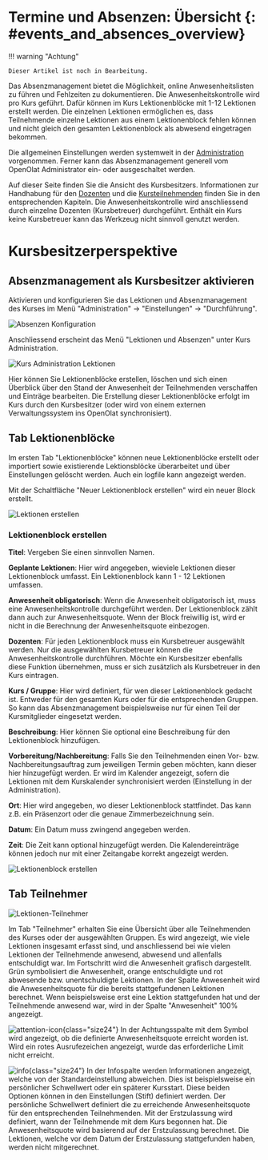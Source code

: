 # Termine und Absenzen: Übersicht {: #events_and_absences_overview}


!!! warning "Achtung"

    Dieser Artikel ist noch in Bearbeitung.



Das Absenzmanagement bietet die Möglichkeit, online Anwesenheitslisten zu führen und Fehlzeiten zu dokumentieren. Die Anwesenheitskontrolle wird pro Kurs geführt. Dafür können im Kurs Lektionenblöcke mit 1-12 Lektionen erstellt werden. Die einzelnen Lektionen ermöglichen es, dass Teilnehmende einzelne Lektionen aus einem Lektionenblock fehlen können und nicht gleich den gesamten Lektionenblock als abwesend eingetragen bekommen.

Die allgemeinen Einstellungen werden systemweit in der
[Administration](../../manual_admin/administration/Lecture_and_roll_call_management.de.md) vorgenommen. Ferner kann das Absenzmanagement generell vom OpenOlat Administrator ein- oder ausgeschaltet werden.

Auf dieser Seite finden Sie die Ansicht des Kursbesitzers. Informationen zur Handhabung für den [Dozenten](../learningresources/Lectures_Teacher_view.de.md) und die [Kursteilnehmenden](../learningresources/Lectures_User_view.de.md) finden Sie in den entsprechenden Kapiteln. Die Anwesenheitskontrolle wird anschliessend durch einzelne Dozenten (Kursbetreuer) durchgeführt. Enthält ein Kurs keine Kursbetreuer kann das Werkzeug nicht sinnvoll genutzt werden.  

# Kursbesitzerperspektive

## Absenzmanagement als Kursbesitzer aktivieren

Aktivieren und konfigurieren Sie das Lektionen und Absenzmanagement des Kurses im Menü "Administration" -> "Einstellungen" -> "Durchführung".

![Absenzen Konfiguration](assets/Absenzen_Konfiguration.png)

Anschliessend erscheint das Menü "Lektionen und Absenzen" unter Kurs Administration.  

![Kurs Administration Lektionen](assets/13_Lektionen_Absenzen.png)

Hier können Sie Lektionenblöcke erstellen, löschen und sich einen Überblick über den Stand der Anwesenheit der Teilnehmenden verschaffen und Einträge bearbeiten. Die Erstellung dieser Lektionenblöcke erfolgt im Kurs durch den Kursbesitzer (oder wird von einem externen Verwaltungssystem ins OpenOlat synchronisiert).  

## Tab Lektionenblöcke

Im ersten Tab "Lektionenblöcke" können neue Lektionenblöcke erstellt oder importiert sowie existierende Lektionsblöcke überarbeitet und über Einstellungen gelöscht werden. Auch ein logfile kann angezeigt werden.

Mit der Schaltfläche "Neuer Lektionenblock erstellen" wird ein neuer Block erstellt.

![Lektionen erstellen](assets/Lektionen_erstellen.png)

### Lektionenblock erstellen

 **Titel**: Vergeben Sie einen sinnvollen Namen.

 **Geplante Lektionen**: Hier wird angegeben, wieviele Lektionen dieser Lektionenblock umfasst. Ein Lektionenblock kann 1 - 12 Lektionen umfassen.

 **Anwesenheit obligatorisch**: Wenn die Anwesenheit obligatorisch ist, muss eine Anwesenheitskontrolle durchgeführt werden. Der Lektionenblock zählt dann auch zur Anwesenheitsquote. Wenn der Block freiwillig ist, wird er nicht in die Berechnung der Anwesenheitsquote einbezogen.  

**Dozenten**: Für jeden Lektionenblock muss ein Kursbetreuer ausgewählt werden. Nur die ausgewählten Kursbetreuer können die Anwesenheitskontrolle durchführen. Möchte ein Kursbesitzer ebenfalls diese Funktion übernehmen, muss er sich zusätzlich als Kursbetreuer in den Kurs eintragen.

 **Kurs / Gruppe**: Hier wird definiert, für wen dieser Lektionenblock gedacht ist. Entweder für den gesamten Kurs oder für die entsprechenden Gruppen. So kann das Absenzmanagement beispielsweise nur für einen Teil der Kursmitglieder eingesetzt werden.

 **Beschreibung**: Hier können Sie optional eine Beschreibung für den Lektionenblock hinzufügen.

 **Vorbereitung/Nachbereitung**: Falls Sie den Teilnehmenden einen Vor- bzw. Nachbereitungsauftrag zum jeweiligen Termin geben möchten, kann dieser hier hinzugefügt werden. Er wird im Kalender angezeigt, sofern die Lektionen mit dem Kurskalender synchronisiert werden (Einstellung in der Administration).

 **Ort**: Hier wird angegeben, wo dieser Lektionenblock stattfindet. Das kann z.B. ein Präsenzort oder die genaue Zimmerbezeichnung sein.

 **Datum**: Ein Datum muss zwingend angegeben werden.

 **Zeit**: Die Zeit kann optional hinzugefügt werden. Die Kalendereinträge können jedoch nur mit einer Zeitangabe korrekt angezeigt werden.

![Lektionenblock erstellen](assets/Lektionenblock_erstellen.png)

## Tab Teilnehmer

![Lektionen-Teilnehmer](assets/Lektionen_teilnehmer.png)

Im Tab "Teilnehmer" erhalten Sie eine Übersicht über alle Teilnehmenden des Kurses oder der ausgewählten Gruppen. Es wird angezeigt, wie viele Lektionen insgesamt erfasst sind, und anschliessend bei wie vielen Lektionen der Teilnehmende anwesend, abwesend und allenfalls entschuldigt war. Im Fortschritt wird die Anwesenheit grafisch dargestellt. Grün symbolisiert die Anwesenheit, orange entschuldigte und rot abwesende bzw. unentschuldigte Lektionen. In der Spalte Anwesenheit wird die Anwesenheitsquote für die bereits stattgefundenen Lektionen berechnet. Wenn beispielsweise erst eine Lektion stattgefunden hat und der Teilnehmende anwesend war, wird in der Spalte "Anwesenheit" 100% angezeigt.

![attention-icon](assets/attention_434343_64.png){class="size24"} In der Achtungsspalte mit dem Symbol wird angezeigt, ob die definierte Anwesenheitsquote erreicht worden ist. Wird ein rotes Ausrufezeichen angezeigt, wurde das erforderliche Limit nicht erreicht.

![info](assets/infomessage.png){class="size24"} In der Infospalte werden Informationen angezeigt, welche von der Standardeinstellung abweichen. Dies ist beispielsweise ein persönlicher Schwellwert oder ein späterer Kursstart. Diese beiden Optionen können in den Einstellungen (Stift) definiert werden. Der persönliche Schwellwert definiert die zu erreichende Anwesenheitsquote für den entsprechenden Teilnehmenden. Mit der Erstzulassung wird definiert, wann der Teilnehmende mit dem Kurs begonnen hat. Die Anwesenheitsquote wird basierend auf der Erstzulassung berechnet. Die Lektionen, welche vor dem Datum der Erstzulassung stattgefunden haben, werden nicht mitgerechnet.
